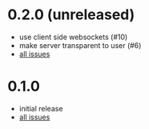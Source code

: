# 0.2.0 (unreleased)

* use client side websockets (#10)
* make server transparent to user (#6)
* [all issues](https://github.com/felixb/ub0r-streaming/issues?q=milestone%3Av0.2.0)


# 0.1.0

* initial release
* [all issues](https://github.com/felixb/ub0r-streaming/issues?q=milestone%3Av0.1.0)
